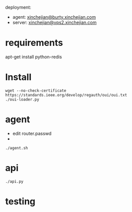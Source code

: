 deployment:

* agent: xinchejian@burty.xinchejian.com
* server: xinchejian@vps2.xinchejian.com

# requirements

apt-get install python-redis

# Install

```
wget --no-check-certificate https://standards.ieee.org/develop/regauth/oui/oui.txt
./oui-loader.py
```

# agent

* edit router.passwd
*
```
./agent.sh
```

# api

```
./api.py
```

# testing

